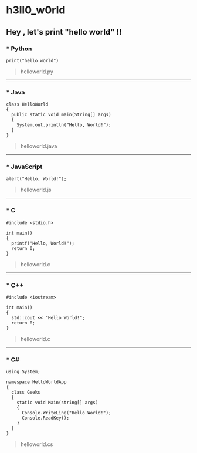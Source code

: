 # h3ll0_w0rld

## Hey , let's print "hello world" !!

### * Python 
```
print("hello world")
```
> helloworld.py

---

### * Java
```
class HelloWorld
{
  public static void main(String[] args) 
  {
    System.out.println("Hello, World!"); 
  }
}
```
> helloworld.java

---

### * JavaScript
```
alert("Hello, World!");
```
> helloworld.js

---

### * C
```
#include <stdio.h>

int main() 
{
  printf("Hello, World!");
  return 0;
}
```
> helloworld.c

---

### * C++
```
#include <iostream>

int main() 
{
  std::cout << "Hello World!";
  return 0;
}
```
> helloworld.c

---

### * C#
```
using System; 

namespace HelloWorldApp 
{ 
  class Geeks 
  {
    static void Main(string[] args) 
    {  
      Console.WriteLine("Hello World!");  
      Console.ReadKey(); 
    } 
  } 
} 
```
> helloworld.cs
